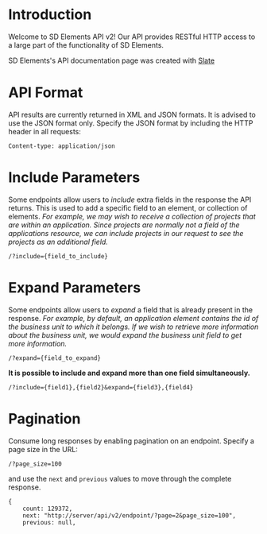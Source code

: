 # Introduction

Welcome to SD Elements API v2! Our API provides RESTful HTTP access to a large part of the functionality of SD Elements.

SD Elements's API documentation page was created with [Slate](http://github.com/tripit/slate)


# API Format

API results are currently returned in XML and JSON formats.  It is advised to use the JSON format only. Specify the JSON format by including the HTTP header in all requests:


`Content-type: application/json`


# Include Parameters

Some endpoints allow users to *include* extra fields in the response the API returns.  This is used to add a specific field to an element, or collection of elements. *For example, we may wish to receive a collection of projects that are within an application.  Since projects are normally not a field of the applications resource, we can include projects in our request to see the projects as an additional field.*

`/?include={field_to_include}`


# Expand Parameters

Some endpoints allow users to *expand* a field that is already present in the response. *For example, by default, an application element contains the id of the business unit to which it belongs.  If we wish to retrieve more information about the business unit, we would expand the business unit field to get more information.*

`/?expand={field_to_expand}`

**It is possible to include and expand more than one field simultaneously.**

`/?include={field1},{field2}&expand={field3},{field4}`

# Pagination

Consume long responses by enabling pagination on an endpoint. Specify a page size in the URL:

`/?page_size=100`

and use the `next` and `previous` values to move through the complete response.

```
{
    count: 129372,
    next: "http://server/api/v2/endpoint/?page=2&page_size=100",
    previous: null,
```

